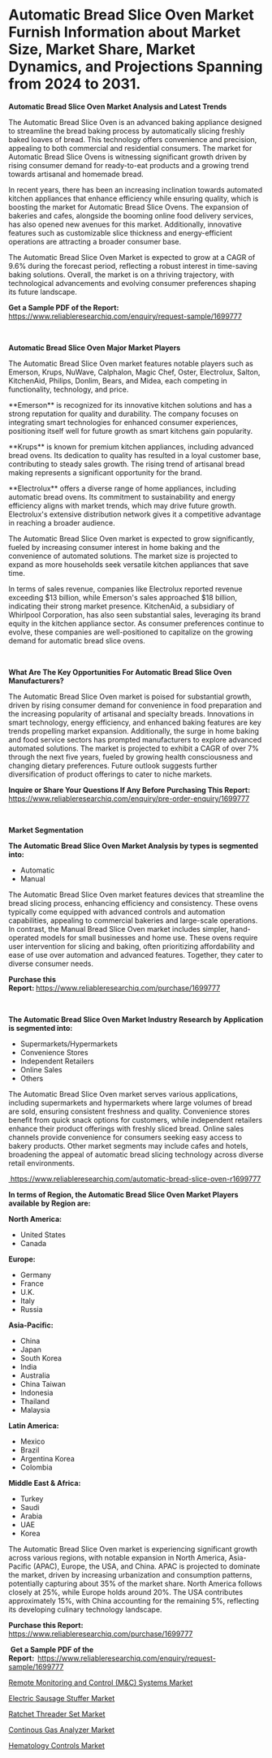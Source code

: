 <p><h1>Automatic Bread Slice Oven Market Furnish Information about Market Size, Market Share, Market Dynamics, and Projections Spanning from 2024 to 2031.</h1></p><p><strong>Automatic Bread Slice Oven Market Analysis and Latest Trends</strong></p>
<p><p>The Automatic Bread Slice Oven is an advanced baking appliance designed to streamline the bread baking process by automatically slicing freshly baked loaves of bread. This technology offers convenience and precision, appealing to both commercial and residential consumers. The market for Automatic Bread Slice Ovens is witnessing significant growth driven by rising consumer demand for ready-to-eat products and a growing trend towards artisanal and homemade bread.</p><p>In recent years, there has been an increasing inclination towards automated kitchen appliances that enhance efficiency while ensuring quality, which is boosting the market for Automatic Bread Slice Ovens. The expansion of bakeries and cafes, alongside the booming online food delivery services, has also opened new avenues for this market. Additionally, innovative features such as customizable slice thickness and energy-efficient operations are attracting a broader consumer base.</p><p>The Automatic Bread Slice Oven Market is expected to grow at a CAGR of 9.6% during the forecast period, reflecting a robust interest in time-saving baking solutions. Overall, the market is on a thriving trajectory, with technological advancements and evolving consumer preferences shaping its future landscape.</p></p>
<p><strong>Get a Sample PDF of the Report:&nbsp;</strong> <a href="https://www.reliableresearchiq.com/enquiry/request-sample/1699777?utm_campaign=1124&utm_medium=2&utm_source=Github&utm_content=ia&utm_term=20102024&utm_id=automatic-bread-slice-oven">https://www.reliableresearchiq.com/enquiry/request-sample/1699777</a></p>
<p>&nbsp;</p>
<p><strong>Automatic Bread Slice Oven Major Market Players</strong></p>
<p><p>The Automatic Bread Slice Oven market features notable players such as Emerson, Krups, NuWave, Calphalon, Magic Chef, Oster, Electrolux, Salton, KitchenAid, Philips, Donlim, Bears, and Midea, each competing in functionality, technology, and price. </p><p>**Emerson** is recognized for its innovative kitchen solutions and has a strong reputation for quality and durability. The company focuses on integrating smart technologies for enhanced consumer experiences, positioning itself well for future growth as smart kitchens gain popularity.</p><p>**Krups** is known for premium kitchen appliances, including advanced bread ovens. Its dedication to quality has resulted in a loyal customer base, contributing to steady sales growth. The rising trend of artisanal bread making represents a significant opportunity for the brand.</p><p>**Electrolux** offers a diverse range of home appliances, including automatic bread ovens. Its commitment to sustainability and energy efficiency aligns with market trends, which may drive future growth. Electrolux's extensive distribution network gives it a competitive advantage in reaching a broader audience.</p><p>The Automatic Bread Slice Oven market is expected to grow significantly, fueled by increasing consumer interest in home baking and the convenience of automated solutions. The market size is projected to expand as more households seek versatile kitchen appliances that save time.</p><p>In terms of sales revenue, companies like Electrolux reported revenue exceeding $13 billion, while Emerson's sales approached $18 billion, indicating their strong market presence. KitchenAid, a subsidiary of Whirlpool Corporation, has also seen substantial sales, leveraging its brand equity in the kitchen appliance sector. As consumer preferences continue to evolve, these companies are well-positioned to capitalize on the growing demand for automatic bread slice ovens.</p></p>
<p>&nbsp;</p>
<p><strong>What Are The Key Opportunities For Automatic Bread Slice Oven Manufacturers?</strong></p>
<p><p>The Automatic Bread Slice Oven market is poised for substantial growth, driven by rising consumer demand for convenience in food preparation and the increasing popularity of artisanal and specialty breads. Innovations in smart technology, energy efficiency, and enhanced baking features are key trends propelling market expansion. Additionally, the surge in home baking and food service sectors has prompted manufacturers to explore advanced automated solutions. The market is projected to exhibit a CAGR of over 7% through the next five years, fueled by growing health consciousness and changing dietary preferences. Future outlook suggests further diversification of product offerings to cater to niche markets.</p></p>
<p><strong>Inquire or Share Your Questions If Any Before Purchasing This Report:</strong> <a href="https://www.reliableresearchiq.com/enquiry/pre-order-enquiry/1699777?utm_campaign=1124&utm_medium=2&utm_source=Github&utm_content=ia&utm_term=20102024&utm_id=automatic-bread-slice-oven">https://www.reliableresearchiq.com/enquiry/pre-order-enquiry/1699777</a></p>
<p>&nbsp;</p>
<p><strong>Market Segmentation</strong></p>
<p><strong>The Automatic Bread Slice Oven Market Analysis by types is segmented into:</strong></p>
<p><ul><li>Automatic</li><li>Manual</li></ul></p>
<p><p>The Automatic Bread Slice Oven market features devices that streamline the bread slicing process, enhancing efficiency and consistency. These ovens typically come equipped with advanced controls and automation capabilities, appealing to commercial bakeries and large-scale operations. In contrast, the Manual Bread Slice Oven market includes simpler, hand-operated models for small businesses and home use. These ovens require user intervention for slicing and baking, often prioritizing affordability and ease of use over automation and advanced features. Together, they cater to diverse consumer needs.</p></p>
<p><strong>Purchase this Report:&nbsp;</strong><a href="https://www.reliableresearchiq.com/purchase/1699777?utm_campaign=1124&utm_medium=2&utm_source=Github&utm_content=ia&utm_term=20102024&utm_id=automatic-bread-slice-oven">https://www.reliableresearchiq.com/purchase/1699777</a></p>
<p>&nbsp;</p>
<p><strong>The Automatic Bread Slice Oven Market Industry Research by Application is segmented into:</strong></p>
<p><ul><li>Supermarkets/Hypermarkets</li><li>Convenience Stores</li><li>Independent Retailers</li><li>Online Sales</li><li>Others</li></ul></p>
<p><p>The Automatic Bread Slice Oven market serves various applications, including supermarkets and hypermarkets where large volumes of bread are sold, ensuring consistent freshness and quality. Convenience stores benefit from quick snack options for customers, while independent retailers enhance their product offerings with freshly sliced bread. Online sales channels provide convenience for consumers seeking easy access to bakery products. Other market segments may include cafes and hotels, broadening the appeal of automatic bread slicing technology across diverse retail environments.</p></p>
<p><a href="https://www.reliableresearchiq.com/automatic-bread-slice-oven-r1699777?utm_campaign=1124&utm_medium=2&utm_source=Github&utm_content=ia&utm_term=20102024&utm_id=automatic-bread-slice-oven">&nbsp;https://www.reliableresearchiq.com/automatic-bread-slice-oven-r1699777</a></p>
<p><strong>In terms of Region, the Automatic Bread Slice Oven Market Players available by Region are:</strong></p>
<p>
    <p> <strong> North America: </strong>
        <ul>
            <li>United States</li>
            <li>Canada</li>
        </ul>
        </p> 
    <p> <strong> Europe: </strong>
        <ul>
            <li>Germany</li>
            <li>France</li>
            <li>U.K.</li>
            <li>Italy</li>
            <li>Russia</li>
        </ul>
        </p> 
    <p> <strong> Asia-Pacific: </strong>
        <ul>
            <li>China</li>
            <li>Japan</li>
            <li>South Korea</li>
            <li>India</li>
            <li>Australia</li>
            <li>China Taiwan</li>
            <li>Indonesia</li>
            <li>Thailand</li>
            <li>Malaysia</li>
        </ul>
        </p> 
    <p> <strong> Latin America: </strong>
        <ul>
            <li>Mexico</li>
            <li>Brazil</li>
            <li>Argentina Korea</li>
            <li>Colombia</li>
        </ul>
        </p> 
    <p> <strong> Middle East & Africa: </strong>
        <ul>
            <li>Turkey</li>
            <li>Saudi</li>
            <li>Arabia</li>
            <li>UAE</li>
            <li>Korea</li>
        </ul>
    </p>
    </p>
<p><p>The Automatic Bread Slice Oven market is experiencing significant growth across various regions, with notable expansion in North America, Asia-Pacific (APAC), Europe, the USA, and China. APAC is projected to dominate the market, driven by increasing urbanization and consumption patterns, potentially capturing about 35% of the market share. North America follows closely at 25%, while Europe holds around 20%. The USA contributes approximately 15%, with China accounting for the remaining 5%, reflecting its developing culinary technology landscape.</p></p>
<p><strong>Purchase this Report: </strong><a href="https://www.reliableresearchiq.com/purchase/1699777?utm_campaign=1124&utm_medium=2&utm_source=Github&utm_content=ia&utm_term=20102024&utm_id=automatic-bread-slice-oven">https://www.reliableresearchiq.com/purchase/1699777</a></p>
<p>&nbsp;<strong>Get a Sample PDF of the Report:&nbsp;&nbsp;</strong><a href="https://www.reliableresearchiq.com/enquiry/request-sample/1699777?utm_campaign=1124&utm_medium=2&utm_source=Github&utm_content=ia&utm_term=20102024&utm_id=automatic-bread-slice-oven">https://www.reliableresearchiq.com/enquiry/request-sample/1699777</a></p>
<p><strong></strong></p>
<p><p><a href="https://github.com/angilaguardtd7/Market-Research-Report-List-1/blob/main/remote-monitoring-and-control-mc-systems-market.md?utm_campaign=1124&utm_medium=2&utm_source=Github&utm_content=ia&utm_term=20102024&utm_id=automatic-bread-slice-oven">Remote Monitoring and Control (M&C) Systems Market</a></p><p><a href="https://issuu.com/reportprime-2/docs/electric-sausage-stuffer-market-siz_f4127302707ecb?utm_campaign=1124&utm_medium=2&utm_source=Github&utm_content=ia&utm_term=20102024&utm_id=automatic-bread-slice-oven">Electric Sausage Stuffer Market</a></p><p><a href="https://www.linkedin.com/pulse/market-insights-global-ratchet-threader-set-forecast-uj1se?utm_campaign=1124&utm_medium=2&utm_source=Github&utm_content=ia&utm_term=20102024&utm_id=automatic-bread-slice-oven">Ratchet Threader Set Market</a></p><p><a href="https://github.com/padencrooks0o/Market-Research-Report-List-1/blob/main/continous-gas-analyzer-market.md?utm_campaign=1124&utm_medium=2&utm_source=Github&utm_content=ia&utm_term=20102024&utm_id=automatic-bread-slice-oven">Continous Gas Analyzer Market</a></p><p><a href="https://www.linkedin.com/pulse/competitive-intelligence-hematology-controls-market-key-tpe8e?utm_campaign=1124&utm_medium=2&utm_source=Github&utm_content=ia&utm_term=20102024&utm_id=automatic-bread-slice-oven">Hematology Controls Market</a></p></p>